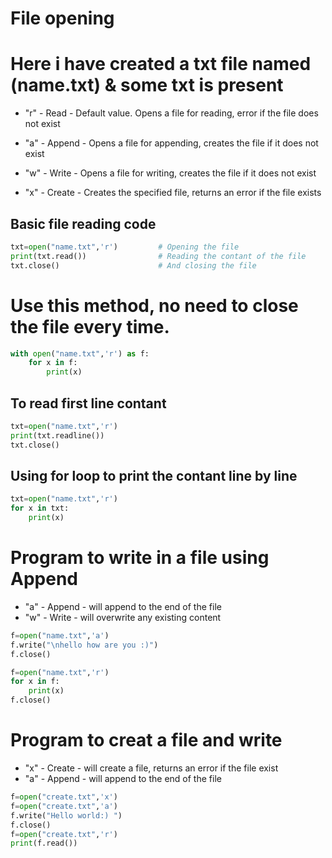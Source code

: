 # File opening 
# Here i have created a txt file named (name.txt) & some txt is present 

- "r" - Read - Default value. Opens a file for reading, error if the file does not exist

- "a" - Append - Opens a file for appending, creates the file if it does not exist

- "w" - Write - Opens a file for writing, creates the file if it does not exist

- "x" - Create - Creates the specified file, returns an error if the file exists

## Basic file reading code

```python
txt=open("name.txt",'r')         # Opening the file
print(txt.read())                # Reading the contant of the file
txt.close()                      # And closing the file
```

# Use this method, no need to close the file every time.

```python
with open("name.txt",'r') as f:
    for x in f:
        print(x)
```


## To read first line contant

```python
txt=open("name.txt",'r') 
print(txt.readline())           
txt.close()
```


## Using for loop to print the contant line by line

```python
txt=open("name.txt",'r')
for x in txt:
    print(x)
```


# Program to write in a file using Append 
 -  "a" - Append - will append to the end of the file
 -  "w" - Write - will overwrite any existing content

```python
f=open("name.txt",'a')
f.write("\nhello how are you :)")  
f.close()

f=open("name.txt",'r')
for x in f:
    print(x)
f.close()
```



# Program to creat a file and write 

- "x" - Create - will create a file, returns an error if the file exist
- "a" - Append - will append to the end of the file


```python
f=open("create.txt",'x')
f=open("create.txt",'a')
f.write("Hello world:) ")
f.close()
f=open("create.txt",'r')
print(f.read())
```
